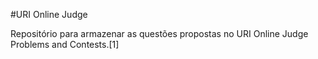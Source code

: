 #URI Online Judge

Repositório para armazenar as questões propostas no URI Online Judge Problems and Contests.[1]